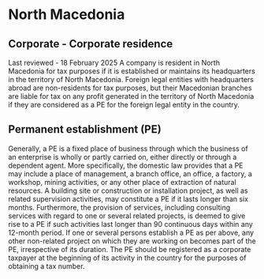 # North Macedonia
## Corporate - Corporate residence
Last reviewed - 18 February 2025
A company is resident in North Macedonia for tax purposes if it is established or maintains its headquarters in the territory of North Macedonia. Foreign legal entities with headquarters abroad are non-residents for tax purposes, but their Macedonian branches are liable for tax on any profit generated in the territory of North Macedonia if they are considered as a PE for the foreign legal entity in the country.
## Permanent establishment (PE)
Generally, a PE is a fixed place of business through which the business of an enterprise is wholly or partly carried on, either directly or through a dependent agent.
More specifically, the domestic law provides that a PE may include a place of management, a branch office, an office, a factory, a workshop, mining activities, or any other place of extraction of natural resources.
A building site or construction or installation project, as well as related supervision activities, may constitute a PE if it lasts longer than six months.
Furthermore, the provision of services, including consulting services with regard to one or several related projects, is deemed to give rise to a PE if such activities last longer than 90 continuous days within any 12-month period. If one or several persons establish a PE as per above, any other non-related project on which they are working on becomes part of the PE, irrespective of its duration.
The PE should be registered as a corporate taxpayer at the beginning of its activity in the country for the purposes of obtaining a tax number.
